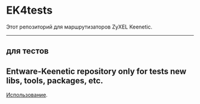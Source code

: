 # EK4tests

Этот репозиторий для маршрутизаторов ZyXEL Keenetic.

---
для тестов
---
Entware-Keenetic repository only for tests new libs, tools, packages, etc.
---

[Использование](https://github.com/The-BB/Entware-Keenetic/wiki).
